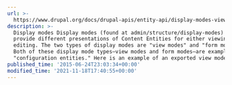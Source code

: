 ```yaml
---
url: >-
  https://www.drupal.org/docs/drupal-apis/entity-api/display-modes-view-modes-and-form-modes
description: >-
  Display modes Display modes (found at admin/structure/display-modes) exist to
  provide different presentations of Content Entities for either viewing or
  editing. The two types of display modes are "view modes" and "form modes."
  Both of these display mode types—view modes and form modes—are examples of
  "configuration entities." Here is an example of an exported view mode.
published_time: '2015-06-24T23:03:34+00:00'
modified_time: '2021-11-18T17:40:55+00:00'
---
```

